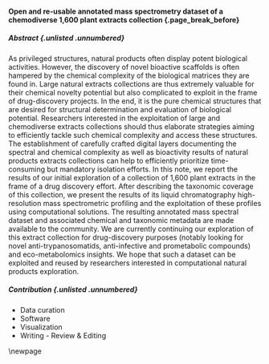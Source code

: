 #### Open and re-usable annotated mass spectrometry dataset of a chemodiverse 1,600 plant extracts collection {.page_break_before}

##### Abstract {.unlisted .unnumbered}

As privileged structures, natural products often display potent biological activities.
However, the discovery of novel bioactive scaffolds is often hampered by the chemical complexity of the biological matrices they are found in.
Large natural extracts collections are thus extremely valuable for their chemical novelty potential but also complicated to exploit in the frame of drug-discovery projects.
In the end, it is the pure chemical structures that are desired for structural determination and evaluation of biological potential.
Researchers interested in the exploitation of large and chemodiverse extracts collections should thus elaborate strategies aiming to efficiently tackle such chemical complexity and access these structures.
The establishment of carefully crafted digital layers documenting the spectral and chemical complexity as well as bioactivity results of natural products extracts collections can help to efficiently prioritize time-consuming but mandatory isolation efforts.
In this note, we report the results of our initial exploration of a collection of 1,600 plant extracts in the frame of a drug discovery effort.
After describing the taxonomic coverage of this collection, we present the results of its liquid chromatography high-resolution mass spectrometric profiling and the exploitation of these profiles using computational solutions.
The resulting annotated mass spectral dataset and associated chemical and taxonomic metadata are made available to the community.
We are currently continuing our exploration of this extract collection for drug-discovery purposes (notably looking for novel anti-trypanosomatids, anti-infective and prometabolic compounds) and eco-metabolomics insights.
We hope that such a dataset can be exploited and reused by researchers interested in computational natural products exploration.

##### Contribution {.unlisted .unnumbered}

- Data curation
- Software
- Visualization
- Writing - Review & Editing

\newpage